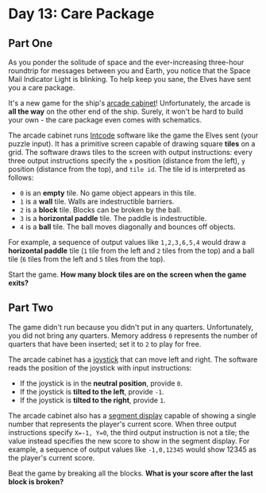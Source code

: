 # Day 13: Care Package

## Part One

As you ponder the solitude of space and the ever-increasing three-hour roundtrip for messages between you and Earth, you
notice that the Space Mail Indicator Light is blinking.  To help keep you sane, the Elves have sent you a care package.

It's a new game for the ship's [arcade cabinet](https://en.wikipedia.org/wiki/Arcade_cabinet)! Unfortunately, the arcade
is **all the way** on the other end of the ship. Surely, it won't be hard to build your own - the care package even
comes with schematics.

The arcade cabinet runs [Intcode](https://adventofcode.com/2019/day/9) software like the game the Elves sent (your
puzzle input). It has a primitive screen capable of drawing square **tiles** on a grid.  The software draws tiles to the
screen with output instructions: every three output instructions specify the `x` position (distance from the left), `y`
position (distance from the top), and `tile id`. The tile id is interpreted as follows:

* `0` is an **empty** tile.  No game object appears in this tile.
* `1` is a **wall** tile.  Walls are indestructible barriers.
* `2` is a **block** tile.  Blocks can be broken by the ball.
* `3` is a **horizontal paddle** tile.  The paddle is indestructible.
* `4` is a **ball** tile.  The ball moves diagonally and bounces off objects.

For example, a sequence of output values like `1,2,3,6,5,4` would draw a **horizontal paddle** tile (`1` tile from the
left and `2` tiles from the top) and a ball tile (`6` tiles from the left and `5` tiles from the top).

Start the game. **How many block tiles are on the screen when the game exits?**

## Part Two

The game didn't run because you didn't put in any quarters. Unfortunately, you did not bring any quarters. Memory
address `0` represents the number of quarters that have been inserted; set it to `2` to play for free.

The arcade cabinet has a [joystick](https://en.wikipedia.org/wiki/Joystick) that can move left and right. The software
reads the position of the joystick with input instructions:

* If the joystick is in the **neutral position**, provide `0`.
* If the joystick is **tilted to the left**, provide `-1`.
* If the joystick is **tilted to the right**, provide `1`.

The arcade cabinet also has a [segment display](https://en.wikipedia.org/wiki/Display_device#Segment_displays) capable
of showing a single number that represents the player's current score. When three output instructions specify
`X=-1, Y=0`, the third output instruction is not a tile; the value instead specifies the new score to show in the
segment display. For example, a sequence of output values like `-1,0,12345` would show 12345 as the player's current
score.

Beat the game by breaking all the blocks. **What is your score after the last block is broken?**
